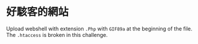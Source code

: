 # 好駭客的網站

Upload webshell with extension `.Php` with `GIF89a` at the beginning of the file. The `.htaccess` is broken in this challenge.
